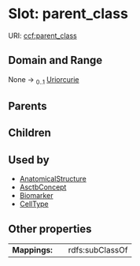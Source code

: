 
# Slot: parent_class



URI: [ccf:parent_class](http://purl.org/ccf/parent_class)


## Domain and Range

None &#8594;  <sub>0..1</sub> [Uriorcurie](types/Uriorcurie.md)

## Parents


## Children


## Used by

 * [AnatomicalStructure](AnatomicalStructure.md)
 * [AsctbConcept](AsctbConcept.md)
 * [Biomarker](Biomarker.md)
 * [CellType](CellType.md)

## Other properties

|  |  |  |
| --- | --- | --- |
| **Mappings:** | | rdfs:subClassOf |